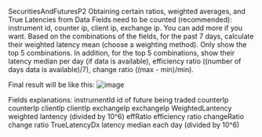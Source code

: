 SecuritiesAndFuturesP2
Obtaining certain ratios, weighted averages, and True Latencies from Data Fields need to be counted (recommended): instrument id, counter ip, client ip, exchange ip. You can add more if you want. Based on the combinations of the fields, for the past 7 days, calculate their weighted latency mean (choose a weighting method). Only show the top 5 combinations. In addition, for the top 5 combinations, show their latency median per day (if data is available), efficiency ratio ((number of days data is available)/7), change ratio ((max - min)/min).

Final result will be like this:  ![image](https://github.com/stanwu4/SecuritiesAndFuturesP2/assets/113301955/5fafa99f-cb60-4ba9-90fd-c3b308938d01)


Fields explanations: instrumentId id of future being traded counterIp counterIp clientIp clientIp exchangeIp exchangeIp WeightedLantency weighted lantency (divided by 10^6) effRatio efficiency ratio changeRatio change ratio TrueLatencyDx latency median each day (divided by 10^6)
